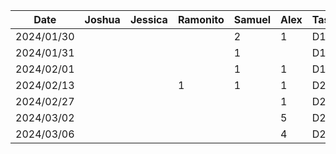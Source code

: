 | Date       | Joshua | Jessica | Ramonito | Samuel | Alex | Task |
| ---------- | ------ | ------- | -------- | ------ | ---- | ---- |
| 2024/01/30 |        |         |          | 2      | 1    | D1   |
| 2024/01/31 |        |         |          | 1      |      | D1   |
| 2024/02/01 |        |         |          | 1      | 1    | D1   |
| 2024/02/13 |        |         | 1        | 1      | 1    | D2   |
| 2024/02/27 |        |         |          |        | 1    | D2   |
| 2024/03/02 |        |         |          |        | 5    | D2   |
| 2024/03/06 |        |         |          |        | 4    | D2   |
